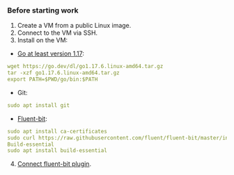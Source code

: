 ### Before starting work

1. Create a VM from a public Linux image.
2. Connect to the VM via SSH.
3. Install on the VM:

- [Go at least version 1.17](https://go.dev/doc/install):

```yaml
wget https://go.dev/dl/go1.17.6.linux-amd64.tar.gz
tar -xzf go1.17.6.linux-amd64.tar.gz
export PATH=$PWD/go/bin:$PATH
```

- Git:

```yaml
sudo apt install git
```

- [Fluent-bit](https://docs.fluentbit.io/manual/installation/linux/ubuntu):

```yaml
sudo apt install ca-certificates
sudo curl https://raw.githubusercontent.com/fluent/fluent-bit/master/install.sh | sh
Build-essential
sudo apt install build-essential
```

4. [Connect fluent-bit plugin](/manage/logging/start/connect-plugin).
